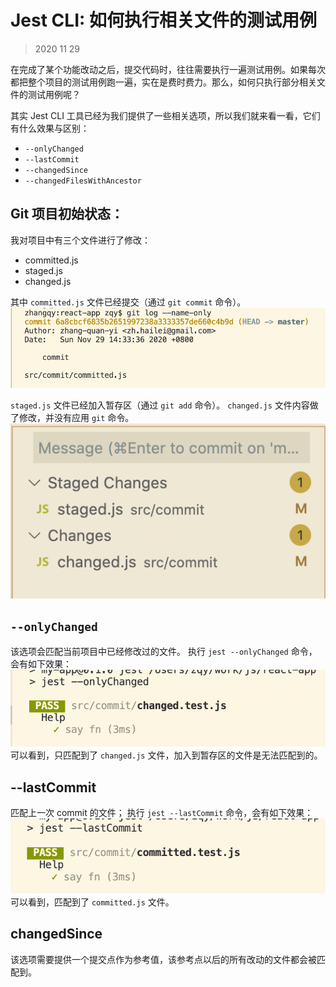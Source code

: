# Jest CLI: 如何执行相关文件的测试用例

> 2020 11 29

在完成了某个功能改动之后，提交代码时，往往需要执行一遍测试用例。如果每次都把整个项目的测试用例跑一遍，实在是费时费力。那么，如何只执行部分相关文件的测试用例呢？

其实 Jest CLI 工具已经为我们提供了一些相关选项，所以我们就来看一看，它们有什么效果与区别：

- `--onlyChanged`
- `--lastCommit`
- `--changedSince`
- `--changedFilesWithAncestor`

## Git 项目初始状态：

我对项目中有三个文件进行了修改：

- committed.js
- staged.js
- changed.js

其中 `committed.js` 文件已经提交（通过 `git commit` 命令）。
![项目初始文件](https://github.com/zhang-quan-yi/blogs/blob/master/resource/jest_changed_file/jest_cli_file_intro_1.png)

`staged.js` 文件已经加入暂存区（通过 `git add` 命令）。
`changed.js` 文件内容做了修改，并没有应用 `git` 命令。
![项目初始文件](https://github.com/zhang-quan-yi/blogs/blob/master/resource/jest_changed_file/jest_cli_file_intro_2.png)

## `--onlyChanged`

该选项会匹配当前项目中已经修改过的文件。
执行 `jest --onlyChanged` 命令，会有如下效果：
![onlyChanged 执行结果](https://github.com/zhang-quan-yi/blogs/blob/master/resource/jest_changed_file/jest_cli_only_changed.png)
可以看到，只匹配到了 `changed.js` 文件，加入到暂存区的文件是无法匹配到的。

## --lastCommit

匹配上一次 commit 的文件；
执行 `jest --lastCommit` 命令，会有如下效果：
![lastCommit 执行结果](https://github.com/zhang-quan-yi/blogs/blob/master/resource/jest_changed_file/jest_cli_lastCommit.png)
可以看到，匹配到了 `committed.js` 文件。

## changedSince

该选项需要提供一个提交点作为参考值，该参考点以后的所有改动的文件都会被匹配到。
